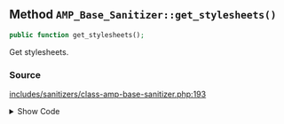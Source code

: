 ## Method `AMP_Base_Sanitizer::get_stylesheets()`

```php
public function get_stylesheets();
```

Get stylesheets.

### Source

[includes/sanitizers/class-amp-base-sanitizer.php:193](https://github.com/ampproject/amp-wp/blob/develop/includes/sanitizers/class-amp-base-sanitizer.php#L193-L203)

<details>
<summary>Show Code</summary>
```php
public function get_stylesheets() {
	$stylesheets = [];
	foreach ( $this->get_styles() as $selector => $properties ) {
		$stylesheet = sprintf( '%s { %s }', $selector, implode( '; ', $properties ) . ';' );
		$stylesheets[ md5( $stylesheet ) ] = $stylesheet;
	}
	return $stylesheets;
}
```
</details>
